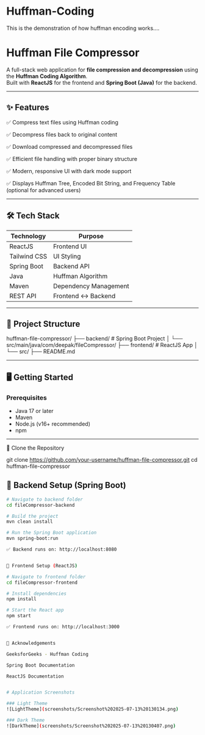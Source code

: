 # Huffman-Coding
This is the demonstration of how huffman encoding works....

# Huffman File Compressor

A full-stack web application for **file compression and decompression** using the **Huffman Coding Algorithm**.  
Built with **ReactJS** for the frontend and **Spring Boot (Java)** for the backend.

---

## ✨ Features

✅ Compress text files using Huffman coding

✅ Decompress files back to original content

✅ Download compressed and decompressed files

✅ Efficient file handling with proper binary structure

✅ Modern, responsive UI with dark mode support

✅ Displays Huffman Tree, Encoded Bit String, and Frequency Table (optional for advanced users)

---

## 🛠️ Tech Stack

| Technology     | Purpose               |
| -------------- | --------------------- |
| ReactJS        | Frontend UI           |
| Tailwind CSS   | UI Styling            |
| Spring Boot    | Backend API           |
| Java           | Huffman Algorithm     |
| Maven          | Dependency Management |
| REST API       | Frontend ↔ Backend    |

---

## 📂 Project Structure

huffman-file-compressor/
├── backend/       # Spring Boot Project
│   └── src/main/java/com/deepak/fileCompressor/
├── frontend/      # ReactJS App
│   └── src/
├── README.md

---

## 🖥️ Getting Started

### Prerequisites
- Java 17 or later
- Maven
- Node.js (v16+ recommended)
- npm

---

📌 Clone the Repository

git clone https://github.com/your-username/huffman-file-compressor.git
cd huffman-file-compressor


## 🚀 Backend Setup (Spring Boot)

```bash
# Navigate to backend folder
cd fileCompressor-backend

# Build the project
mvn clean install

# Run the Spring Boot application
mvn spring-boot:run

✅ Backend runs on: http://localhost:8080


🚀 Frontend Setup (ReactJS)

# Navigate to frontend folder
cd fileCompressor-frontend

# Install dependencies
npm install

# Start the React app
npm start

✅ Frontend runs on: http://localhost:3000


🙌 Acknowledgements

GeeksforGeeks - Huffman Coding

Spring Boot Documentation

ReactJS Documentation


# Application Screenshots

### Light Theme
![LightTheme](screenshots/Screenshot%202025-07-13%20130134.png)

### Dark Theme
![DarkTheme](screenshots/Screenshot%202025-07-13%20130407.png)


